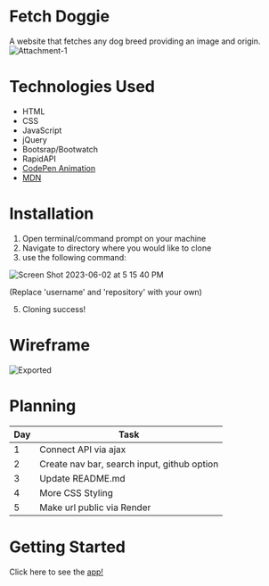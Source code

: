 # Fetch Doggie
A website that fetches any dog breed providing an image and origin.
![Attachment-1](https://github.com/yunapahk/yunapahk.github.io/assets/128323294/ada19785-b89f-4bbf-888d-6582420e9cda)



# Technologies Used
* HTML
* CSS
* JavaScript
* jQuery
* Bootsrap/Bootwatch
* RapidAPI
* [CodePen Animation](https://codepen.io/stivaliserna/pen/jObPyKe)
* [MDN](https://developer.mozilla.org/en-US/docs/Web/CSS/animation)

# Installation
1. Open terminal/command prompt on your machine
2. Navigate to directory where you would like to clone
3. use the following command: 

![Screen Shot 2023-06-02 at 5 15 40 PM](https://github.com/yunapahk/yunapahk.github.io/assets/128323294/5a17155d-1f02-42e3-a893-df6c858fddb2)

(Replace 'username' and 'repository' with your own)

5. Cloning success!

# Wireframe
![Exported](https://github.com/yunapahk/yunapahk.github.io/assets/128323294/974e9133-85c4-4de5-af66-ff81c1e91e87)


# Planning
| Day | Task | 
| -------------- | -------------- |
| 1   | Connect API via ajax  | 
| 2   | Create nav bar, search input, github option   | 
| 3   | Update README.md   | 
| 4   | More CSS Styling   | 
| 5   | Make url public via Render  | 


# Getting Started
Click here to see the [app!](https://fetchdoggie1.onrender.com)


